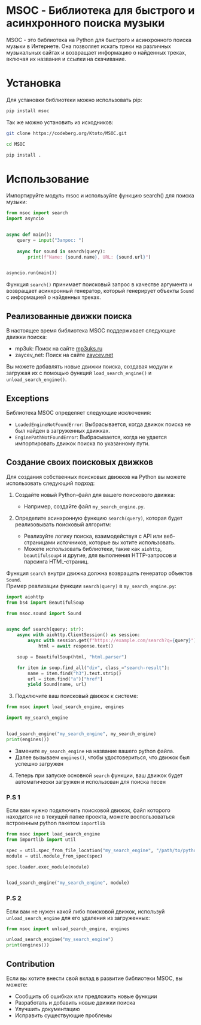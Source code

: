 # MSOC - Библиотека для быстрого и асинхронного поиска музыки

MSOC - это библиотека на Python для быстрого и асинхронного поиска музыки в Интернете. Она позволяет искать треки на различных музыкальных сайтах и возвращает информацию о найденных треках, включая их названия и ссылки на скачивание.

# Установка

Для установки библиотеки можно использовать pip:
```bash
pip install msoc
```

Так же можно установить из исходников:
```bash
git clone https://codeberg.org/Ktoto/MSOC.git

cd MSOC

pip install .
```

# Использование

Импортируйте модуль msoc и используйте функцию search() для поиска музыки:

```python
from msoc import search
import asyncio


async def main():
    query = input("Запрос: ")
    
    async for sound in search(query):
        print(f"Name: {sound.name}, URL: {sound.url}")


asyncio.run(main())
```

Функция `search()` принимает поисковый запрос в качестве аргумента и возвращает асинхронный генератор, который генерирует объекты `Sound` с информацией о найденных треках.

## Реализованные движки поиска

В настоящее время библиотека MSOC поддерживает следующие движки поиска:

- mp3uk: Поиск на сайте [mp3uks.ru](https://mp3uks.ru)
- zaycev_net: Поиск на сайте [zaycev.net](https://zaycev.net)

Вы можете добавлять новые движки поиска, создавая модули и загружая их с помощью функций `load_search_engine()` и `unload_search_engine()`.

## Exceptions

Библиотека MSOC определяет следующие исключения:

- `LoadedEngineNotFoundError`: Выбрасывается, когда движок поиска не был найден в загруженных движках.
- `EnginePathNotFoundError`: Выбрасывается, когда не удается импортировать движок поиска по указанному пути.

## Создание своих поисковых движков
Для создания собственных поисковых движков на Python вы можете использовать следующий подход:

1. Создайте новый Python-файл для вашего поискового движка:
   - Например, создайте файл `my_search_engine.py`.

2. Определите асинхронную функцию `search(query)`, которая будет реализовывать поисковый алгоритм:
   - Реализуйте логику поиска, взаимодействуя с API или веб-страницами источников, которые вы хотите использовать.
   - Можете использовать библиотеки, такие как `aiohttp`, `beautifulsoup4` и другие, для выполнения HTTP-запросов и парсинга HTML-страниц.

Функция `search` внутри движка должна возвращать генератор объектов `Sound`.  
Пример реализации функции `search(query)` в `my_search_engine.py`:

```python
import aiohttp
from bs4 import BeautifulSoup

from msoc.sound import Sound


async def search(query: str):
    async with aiohttp.ClientSession() as session:
        async with session.get(f"https://example.com/search?q={query}") as response:
            html = await response.text()

    soup = BeautifulSoup(html, "html.parser")

    for item in soup.find_all("div", class_="search-result"):
        name = item.find("h3").text.strip()
        url = item.find("a")["href"]
        yield Sound(name, url)
```

3. Подключите ваш поисковый движок к системе:

```python
from msoc import load_search_engine, engines

import my_search_engine


load_search_engine("my_search_engine", my_search_engine)
print(engines())
```
   - Замените `my_search_engine` на название вашего python файла.
   - Далее вызываем `engines()`, чтобы удостовериться, что движок был успешно загружен

4. Теперь при запуске основной `search` функции, ваш движок будет автоматически загружен и использован для поиска песен

### P.S 1
Если вам нужно подключить поисковой движок, файл которого находится не в текущей папке проекта, можете воспользоваться встроенным python пакетом `importlib`

```python
from msoc import load_search_engine
from importlib import util

spec = util.spec_from_file_location("my_search_engine", "/path/to/python/file/my_search_engine.py")
module = util.module_from_spec(spec)

spec.loader.exec_module(module)


load_search_engine("my_search_engine", module)
```

### P.S 2
Если вам не нужен какой либо поисковой движок, используй `unload_search_engine` для его удаления из загруженных:

```python
from msoc import unload_search_engine, engines

unload_search_engine("my_search_engine")
print(engines())
```

## Contribution

Если вы хотите внести свой вклад в развитие библиотеки MSOC, вы можете:

- Сообщить об ошибках или предложить новые функции
- Разработать и добавить новые движки поиска
- Улучшить документацию
- Исправить существующие проблемы
